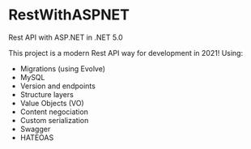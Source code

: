 # RestWithASPNET
Rest API with ASP.NET in .NET 5.0

This project is a modern Rest API way for development in 2021!
Using:
  - Migrations (using Evolve)
  - MySQL
  - Version and endpoints
  - Structure layers
  - Value Objects (VO)
  - Content negociation
  - Custom serialization
  - Swagger
  - HATEOAS
